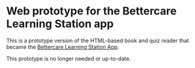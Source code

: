 # Web prototype for the Bettercare Learning Station app

This is a prototype version of the HTML-based book and quiz reader that became the [Bettercare Learning Station App](https://github.com/electricbookworks/bettercare-learning-station-app). 

This prototype is no longer needed or up-to-date.
